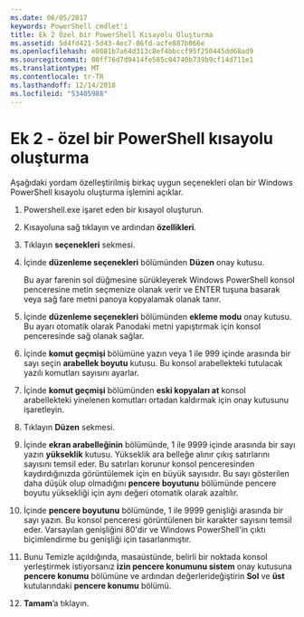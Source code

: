 ```yaml
---
ms.date: 06/05/2017
keywords: PowerShell cmdlet'i
title: Ek 2 Özel bir PowerShell Kısayolu Oluşturma
ms.assetid: 5d4fd421-5d43-4ec7-86fd-acfe887b066e
ms.openlocfilehash: e8081b7a64d313c8ef4bbccf95f250445dd68ad9
ms.sourcegitcommit: 00ff76d7d9414fe585c04740b739b9cf14d711e1
ms.translationtype: MT
ms.contentlocale: tr-TR
ms.lasthandoff: 12/14/2018
ms.locfileid: "53405988"
---
```

# <a name="appendix-2---creating-a-custom-powershell-shortcut"></a>Ek 2 - özel bir PowerShell kısayolu oluşturma

Aşağıdaki yordam özelleştirilmiş birkaç uygun seçenekleri olan bir Windows PowerShell kısayolu oluşturma işlemini açıklar.

1. Powershell.exe işaret eden bir kısayol oluşturun.

2. Kısayoluna sağ tıklayın ve ardından **özellikleri**.

3. Tıklayın **seçenekleri** sekmesi.

4. İçinde **düzenleme seçenekleri** bölümünden **Düzen** onay kutusu.

    Bu ayar farenin sol düğmesine sürükleyerek Windows PowerShell konsol penceresine metin seçmenize olanak verir ve ENTER tuşuna basarak veya sağ fare metni panoya kopyalamak olanak tanır.

5. İçinde **düzenleme seçenekleri** bölümünden **ekleme modu** onay kutusu. Bu ayarı otomatik olarak Panodaki metni yapıştırmak için konsol penceresinde sağ olanak sağlar.

6. İçinde **komut geçmişi** bölümüne yazın veya 1 ile 999 içinde arasında bir sayı seçin **arabellek boyutu** kutusu. Bu konsol arabellekteki tutulacak yazılı komutları sayısını ayarlar.

7. İçinde **komut geçmişi** bölümünden **eski kopyaları at** konsol arabellekteki yinelenen komutları ortadan kaldırmak için onay kutusunu işaretleyin.

8. Tıklayın **Düzen** sekmesi.

9. İçinde **ekran arabelleğinin** bölümünde, 1 ile 9999 içinde arasında bir sayı yazın **yükseklik** kutusu. Yükseklik ara belleğe alınır çıkış satırlarını sayısını temsil eder. Bu satırları korunur konsol penceresinden kaydırdığınızda görüntülemek için en büyük sayısıdır. Bu sayı gösterilen daha düşük olup olmadığını **pencere boyutunu** bölümünde pencere boyutu yüksekliği için aynı değeri otomatik olarak azaltılır.

10. İçinde **pencere boyutunu** bölümünde, 1 ile 9999 genişliği arasında bir sayı yazın. Bu konsol penceresi görüntülenen bir karakter sayısını temsil eder. Varsayılan genişliğini 80'dir ve Windows PowerShell'in çıktı biçimlendirme bu genişliği için tasarlanmıştır.

11. Bunu Temizle açıldığında, masaüstünde, belirli bir noktada konsol yerleştirmek istiyorsanız **izin pencere konumunu sistem** onay kutusuna **pencere konumu** bölümüne ve ardından değerlerideğiştirin **Sol** ve **üst** kutularındaki **pencere konumu** bölümü.

12. **Tamam**’a tıklayın.